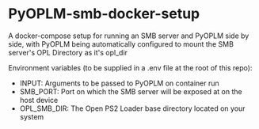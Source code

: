 # PyOPLM-smb-docker-setup
A docker-compose setup for running an SMB server and PyOPLM side by side, with PyOPLM being automatically configured to mount the SMB server's OPL Directory as it's opl_dir

Environment variables (to be supplied in a .env file at the root of this repo):
- INPUT: Arguments to be passed to PyOPLM on container run
- SMB_PORT: Port on which the SMB server will be exposed at on the host device
- OPL_SMB_DIR: The Open PS2 Loader base directory located on your system
